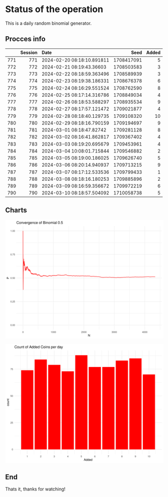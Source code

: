 # Status of the operation
  
  This is a daily random binomial generator.
  
## Procces info

|    | Session|Date                       |       Seed| Added|
|:---|-------:|:--------------------------|----------:|-----:|
|771 |     771|2024-02-20 08:18:10.891811 | 1708417091|     5|
|772 |     772|2024-02-21 08:19:43.36603  | 1708503583|     3|
|773 |     773|2024-02-22 08:18:59.363496 | 1708589939|     3|
|774 |     774|2024-02-23 08:19:38.186331 | 1708676378|     6|
|775 |     775|2024-02-24 08:16:29.551524 | 1708762590|     8|
|776 |     776|2024-02-25 08:17:14.316786 | 1708849034|     4|
|777 |     777|2024-02-26 08:18:53.588297 | 1708935534|     9|
|778 |     778|2024-02-27 08:17:57.121472 | 1709021877|     4|
|779 |     779|2024-02-28 08:18:40.129735 | 1709108320|    10|
|780 |     780|2024-02-29 08:18:16.790159 | 1709194697|     9|
|781 |     781|2024-03-01 08:18:47.82742  | 1709281128|     8|
|782 |     782|2024-03-02 08:16:41.862817 | 1709367402|     4|
|783 |     783|2024-03-03 08:19:20.695679 | 1709453961|     4|
|784 |     784|2024-03-04 10:08:01.715844 | 1709546882|     2|
|785 |     785|2024-03-05 08:19:00.186025 | 1709626740|     5|
|786 |     786|2024-03-06 08:20:14.940937 | 1709713215|     9|
|787 |     787|2024-03-07 08:17:12.533536 | 1709799433|     1|
|788 |     788|2024-03-08 08:18:16.180253 | 1709885896|     2|
|789 |     789|2024-03-09 08:16:59.356672 | 1709972219|     6|
|790 |     790|2024-03-10 08:18:57.504092 | 1710058738|     5|

## Charts 

![](charts/plot1.png)

![](charts/plot2.png)

## End

Thats it, thanks for watching!
